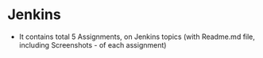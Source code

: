 # Jenkins
- It contains total 5 Assignments, on Jenkins topics (with Readme.md file, including Screenshots - of each assignment)
